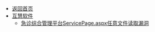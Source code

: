 - [返回首页](/)
- [互慧软件](互慧软件/)
  - [急诊综合管理平台ServicePage.aspx任意文件读取漏洞](互慧软件/急诊综合管理平台ServicePage.aspx任意文件读取漏洞.md)
